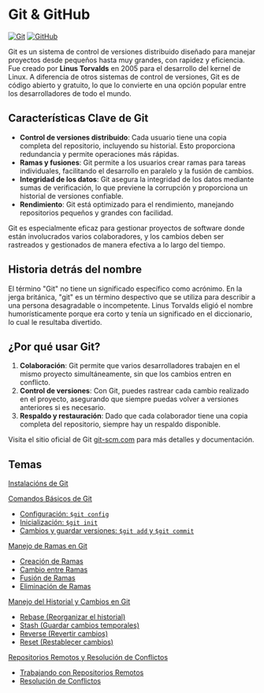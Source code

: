 #  Git & GitHub

[![Git](https://img.shields.io/badge/Git-2.37+-f14e32?style=for-the-badge&logo=git&logoColor=white&labelColor=101010)](https://git-scm.com/)
[![GitHub](https://img.shields.io/badge/GitHub-Web-blue?style=for-the-badge&logo=github&logoColor=white&labelColor=101010)](https://github.com/)


Git es un sistema de control de versiones distribuido diseñado para manejar proyectos desde pequeños hasta muy grandes, con rapidez y eficiencia. Fue creado por **Linus Torvalds** en 2005 para el desarrollo del kernel de Linux. A diferencia de otros sistemas de control de versiones, Git es de código abierto y gratuito, lo que lo convierte en una opción popular entre los desarrolladores de todo el mundo.

## Características Clave de Git

- **Control de versiones distribuido**: Cada usuario tiene una copia completa del repositorio, incluyendo su historial. Esto proporciona redundancia y permite operaciones más rápidas.
- **Ramas y fusiones**: Git permite a los usuarios crear ramas para tareas individuales, facilitando el desarrollo en paralelo y la fusión de cambios.
- **Integridad de los datos**: Git asegura la integridad de los datos mediante sumas de verificación, lo que previene la corrupción y proporciona un historial de versiones confiable.
- **Rendimiento**: Git está optimizado para el rendimiento, manejando repositorios pequeños y grandes con facilidad.

Git es especialmente eficaz para gestionar proyectos de software donde están involucrados varios colaboradores, y los cambios deben ser rastreados y gestionados de manera efectiva a lo largo del tiempo.

## Historia detrás del nombre

El término "Git" no tiene un significado específico como acrónimo. En la jerga británica, "git" es un término despectivo que se utiliza para describir a una persona desagradable o incompetente. Linus Torvalds eligió el nombre humorísticamente porque era corto y tenía un significado en el diccionario, lo cual le resultaba divertido.

## ¿Por qué usar Git?

1. **Colaboración**: Git permite que varios desarrolladores trabajen en el mismo proyecto simultáneamente, sin que los cambios entren en conflicto.
2. **Control de versiones**: Con Git, puedes rastrear cada cambio realizado en el proyecto, asegurando que siempre puedas volver a versiones anteriores si es necesario.
3. **Respaldo y restauración**: Dado que cada colaborador tiene una copia completa del repositorio, siempre hay un respaldo disponible.

Visita el sitio oficial de Git [git-scm.com](https://git-scm.com) para más detalles y documentación.


## Temas
[Instalacións de Git](./00_instalacion.md)

[Comandos Básicos de Git](./01_comandos_basicos.md)
- [Configuración: `$git config`](./01_comandos_basicos.md#1-configuración-git-config)
- [Inicialización: `$git init`](./01_comandos_basicos.md#2-inicialización-de-un-repositorio-git-init)
- [Cambios y guardar versiones: `$git add` y `$git commit`](./01_comandos_basicos.md#3-añadir-cambios-y-guardar-versiones-git-add-y-git-commit)

[Manejo de Ramas en Git](./02_branchs.md)
- [Creación de Ramas](./02_branchs.md#1-creación-de-ramas)
- [Cambio entre Ramas](./02_branchs.md#2-cambio-entre-ramas)
- [Fusión de Ramas](./02_branchs.md#3-fusión-de-ramas)
- [Eliminación de Ramas](./02_branchs.md#4-eliminación-de-ramas)



[Manejo del Historial y Cambios en Git](./03_historial-y-cambios.md)
- [Rebase (Reorganizar el historial)](./03_historial-y-cambios.md#1-rebase-reorganizar-el-historial)
- [Stash (Guardar cambios temporales)](./03_historial-y-cambios.md#2-stash-guardar-cambios-temporales)
- [Reverse (Revertir cambios)](./03_historial-y-cambios.md#3-reverse-revertir-cambios)
- [Reset (Restablecer cambios)](./03_historial-y-cambios.md#4-reset-restablecer-cambios)

[Repositorios Remotos y Resolución de Conflictos](./04_remote-y-conflictos.md)
- [Trabajando con Repositorios Remotos](./04_remote-y-conflictos.md#1-trabajando-con-repositorios-remotos)
- [Resolución de Conflictos](./04_remote-y-conflictos.md#2-resolución-de-conflictos)

